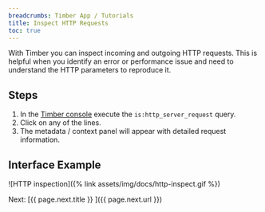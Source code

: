 ```yaml
---
breadcrumbs: Timber App / Tutorials
title: Inspect HTTP Requests
toc: true
---
```


With Timber you can inspect incoming and outgoing HTTP requests. This is helpful when you identify
an error or performance issue and need to understand the HTTP parameters to reproduce it.


## Steps

1. In the [Timber console](https://app.timber.io) execute the `is:http_server_request` query.
2. Click on any of the lines.
3. The metadata / context panel will appear with detailed request information.


## Interface Example

![HTTP inspection]({% link assets/img/docs/http-inspect.gif %})


<div class="next">
  Next: [{{ page.next.title }} <i class="fa fa-arrow-circle-right" aria-hidden="true"></i>]({{ page.next.url }})
</div>